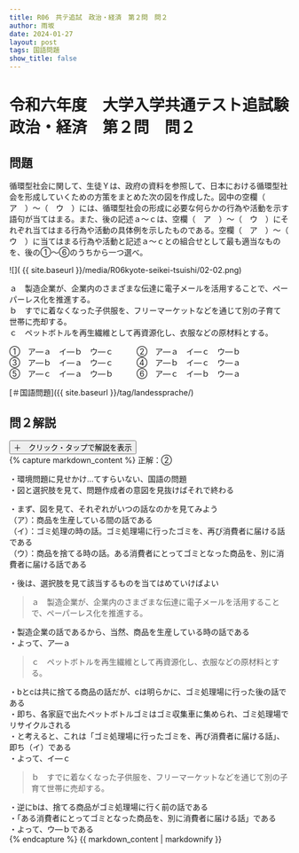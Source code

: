 ```yaml
---
title: R06　共テ追試　政治・経済　第２問　問２
author: 雨坂
date: 2024-01-27
layout: post
tags: 国語問題
show_title: false
---
```

  
# 令和六年度　大学入学共通テスト追試験　政治・経済　第２問　問２  
  
## 問題  
循環型社会に関して、生徒Ｙは、政府の資料を参照して、日本における循環型社会を形成していくための方策をまとめた次の図を作成した。図中の空欄（　ア　）〜（　ウ　）には、循環型社会の形成に必要な何らかの行為や活動を示す語句が当てはまる。また、後の記述ａ〜ｃは、空欄（　ア　）〜（　ウ　）にそれぞれ当てはまる行為や活動の具体例を示したものである。空欄（　ア　）〜（　ウ　）に当てはまる行為や活動と記述ａ〜ｃとの組合せとして最も適当なものを、後の①〜⑥のうちから一つ選べ。  
  
![]( {{ site.baseurl }}/media/R06kyote-seikei-tsuishi/02-02.png)  
  
ａ　製造企業が、企業内のさまざまな伝達に電子メールを活用することで、ペーパーレス化を推進する。  
ｂ　すでに着なくなった子供服を、フリーマーケットなどを通じて別の子育て世帯に売却する。  
ｃ　ペットボトルを再生繊維として再資源化し、衣服などの原材料とする。  
  
①　ア―ａ　イ―ｂ　ウ―ｃ　　　②　ア―ａ　イ―ｃ　ウ―ｂ  
③　ア―ｂ　イ―ａ　ウ―ｃ　　　④　ア―ｂ　イ―ｃ　ウ―ａ  
⑤　ア―ｃ　イ―ａ　ウ―ｂ　　　⑥　ア―ｃ　イ―ｂ　ウ―ａ  
  
[＃国語問題]({{ site.baseurl }}/tag/landessprache/)  
  
## 問２解説  
<div class="collapsible">
  <button class="collapsible-button">＋　クリック・タップで解説を表示</button>
  <div class="collapsible-content">
    {% capture markdown_content %}
正解：②  
  
・環境問題に見せかけ…てすらいない、国語の問題  
・図と選択肢を見て、問題作成者の意図を見抜けばそれで終わる  
  
・まず、図を見て、それぞれがいつの話なのかを見てみよう  
（ア）：商品を生産している間の話である  
（イ）：ゴミ処理の時の話。ゴミ処理場に行ったゴミを、再び消費者に届ける話である  
（ウ）：商品を捨てる時の話。ある消費者にとってゴミとなった商品を、別に消費者に届ける話である  
  
・後は、選択肢を見て該当するものを当てはめていけばよい  
  
>ａ　製造企業が、企業内のさまざまな伝達に電子メールを活用することで、ペーパーレス化を推進する。  
  
・製造企業の話であるから、当然、商品を生産している時の話である  
・よって、ア―ａ  
  
>ｃ　ペットボトルを再生繊維として再資源化し、衣服などの原材料とする。  
  
・bとcは共に捨てる商品の話だが、cは明らかに、ゴミ処理場に行った後の話である  
・即ち、各家庭で出たペットボトルゴミはゴミ収集車に集められ、ゴミ処理場でリサイクルされる  
・と考えると、これは「ゴミ処理場に行ったゴミを、再び消費者に届ける話」、即ち（イ）である  
・よって、イ―ｃ  
  
>ｂ　すでに着なくなった子供服を、フリーマーケットなどを通じて別の子育て世帯に売却する。  
  
・逆にbは、捨てる商品がゴミ処理場に行く前の話である  
・「ある消費者にとってゴミとなった商品を、別に消費者に届ける話」である  
・よって、ウ―ｂである  
    {% endcapture %}
    {{ markdown_content | markdownify }}
  </div>
</div>
  